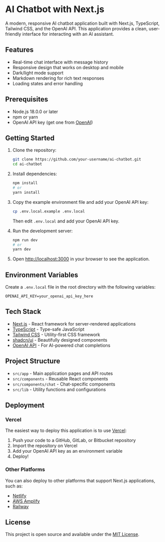 # AI Chatbot with Next.js

A modern, responsive AI chatbot application built with Next.js, TypeScript, Tailwind CSS, and the OpenAI API. This application provides a clean, user-friendly interface for interacting with an AI assistant.

## Features

- Real-time chat interface with message history
- Responsive design that works on desktop and mobile
- Dark/light mode support
- Markdown rendering for rich text responses
- Loading states and error handling

## Prerequisites

- Node.js 18.0.0 or later
- npm or yarn
- OpenAI API key (get one from [OpenAI](https://platform.openai.com/api-keys))

## Getting Started

1. Clone the repository:

   ```bash
   git clone https://github.com/your-username/ai-chatbot.git
   cd ai-chatbot
   ```

2. Install dependencies:

   ```bash
   npm install
   # or
   yarn install
   ```

3. Copy the example environment file and add your OpenAI API key:

   ```bash
   cp .env.local.example .env.local
   ```

   Then edit `.env.local` and add your OpenAI API key.

4. Run the development server:

   ```bash
   npm run dev
   # or
   yarn dev
   ```

5. Open [http://localhost:3000](http://localhost:3000) in your browser to see the application.

## Environment Variables

Create a `.env.local` file in the root directory with the following variables:

```env
OPENAI_API_KEY=your_openai_api_key_here
```

## Tech Stack

- [Next.js](https://nextjs.org/) - React framework for server-rendered applications
- [TypeScript](https://www.typescriptlang.org/) - Type-safe JavaScript
- [Tailwind CSS](https://tailwindcss.com/) - Utility-first CSS framework
- [shadcn/ui](https://ui.shadcn.com/) - Beautifully designed components
- [OpenAI API](https://platform.openai.com/) - For AI-powered chat completions

## Project Structure

- `src/app` - Main application pages and API routes
- `src/components` - Reusable React components
- `src/components/chat` - Chat-specific components
- `src/lib` - Utility functions and configurations

## Deployment

### Vercel

The easiest way to deploy this application is to use [Vercel](https://vercel.com/):

1. Push your code to a GitHub, GitLab, or Bitbucket repository
2. Import the repository on Vercel
3. Add your OpenAI API key as an environment variable
4. Deploy!

### Other Platforms

You can also deploy to other platforms that support Next.js applications, such as:

- [Netlify](https://www.netlify.com/)
- [AWS Amplify](https://aws.amazon.com/amplify/)
- [Railway](https://railway.app/)

## License

This project is open source and available under the [MIT License](LICENSE).
